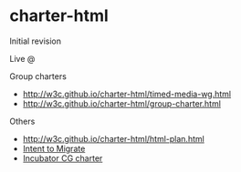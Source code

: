 # charter-html

Initial revision

Live @ 

Group charters
 * http://w3c.github.io/charter-html/timed-media-wg.html
 * http://w3c.github.io/charter-html/group-charter.html

Others
 * http://w3c.github.io/charter-html/html-plan.html
 * [Intent to Migrate](https://wicg.github.io/admin/intent-to-migrate.html)
 * [Incubator CG charter](https://wicg.github.io/admin/charter.html)
